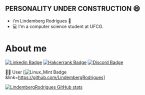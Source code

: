 ## PERSONALITY UNDER CONSTRUCTION 😄

* i'm Lindemberg Rodrigues 🧔
* 💻 I'm a computer science student at UFCG.

# About me
[![Linkedin Badge](https://img.shields.io/badge/LinkedIn-0077B5?style=for-the-badge&logo=linkedin&logoColor=white&link=https://www.linkedin.com/in/lindemberg-rodrigues-a91810135/)](https://www.linkedin.com/in/lindemberg-rodrigues-a91810135/)
[![Hakcerrank Badge](https://img.shields.io/badge/-Hackerrank-2EC866?style=for-the-badge&logo=HackerRank&logoColor=white&link=https://www.hackerrank.com/bergfla2010)](https://www.hackerrank.com/bergfla2010)
[![Discord Badge](https://img.shields.io/badge/Discord-7289DA?style=for-the-badge&logo=discord&logoColor=white&link=https://discord.com/channels/lindemberg.barbosa#5898)](https://discord.com/channels/lindemberg.barbosa#5898)

🧑‍💻 User [![Linux_Mint Badge](https://img.shields.io/badge/Linux_Mint-87CF3E?style=for-the-badge&logo=linux-mint&logoColor=white)&link=https://github.com/LindembergRodrigues]

[![LindembergRodrigues GitHub stats](https://github-readme-stats.vercel.app/api?username=LindembergRodrigues)](https://github.com/LindembergRodrigues/github-readme-stats)
